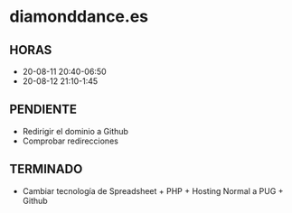# diamonddance.es

## HORAS

- 20-08-11 20:40-06:50
- 20-08-12 21:10-1:45

## PENDIENTE

- Redirigir el dominio a Github
- Comprobar redirecciones

## TERMINADO

- Cambiar tecnología de Spreadsheet + PHP + Hosting Normal a PUG + Github
